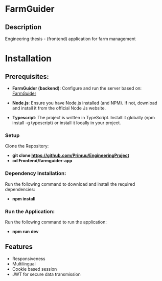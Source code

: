 # FarmGuider

## Description
Engineering thesis - (frontend) application for farm management

# Installation

## Prerequisites:

* <b>FarmGuider (backend)</b>: Configure and run the server based on: [FarmGuider](https://github.com/Primuu/EngineeringProject/tree/main/Backend/farmguider)

* <b>Node.js</b>: Ensure you have Node.js installed (and NPM). If not, download and install it from the official Node Js website.

* <b>Typescript</b>: The project is written in TypeScript. Install it globally (npm install -g typescript) or install it locally in your project.

### Setup

Clone the Repository:
* <b>git clone https://github.com/Primuu/EngineeringProject </b>
* <b>cd Frontend/farmguider-app</b>

### Dependency Installation:
Run the following command to download and install the required dependencies:
* <b>npm install</b>

### Run the Application:
Run the following command to run the application:
* <b>npm run dev</b>

## Features
* Responsiveness
* Multilingual
* Cookie based session
* JWT for secure data transmission
